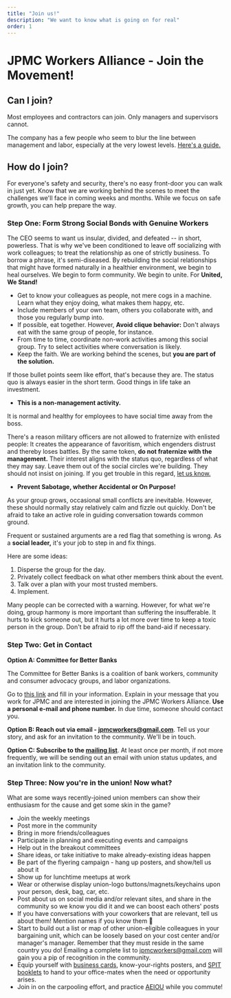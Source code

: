 ```yaml
---
title: "Join us!"
description: "We want to know what is going on for real"
order: 1
---
```

# JPMC Workers Alliance - Join the Movement!

## Can I join?

Most employees and contractors can join. Only managers and supervisors cannot.

The company has a few people who seem to blur the line between management and labor,
especially at the very lowest levels. [Here's a guide.](/mgr)


## How do I join?

For everyone's safety and security, there's no easy front-door you can walk in just yet.
Know that we are working behind the scenes to meet the challenges we'll face in coming weeks and months.
While we focus on safe growth, you can help prepare the way.

### Step One: Form Strong Social Bonds with Genuine Workers

The CEO seems to want us insular, divided, and defeated -- in short, powerless.
That is why we've been conditioned to leave off socializing with work colleagues;
to treat the relationship as one of strictly business. To borrow a phrase, it's semi-diseased.
By rebuilding the social relationships that might have formed naturally in a healthier environment,
we begin to heal ourselves. We begin to form community. We begin to unite. For **United, We Stand!**

* Get to know your colleagues as people, not mere cogs in a machine. Learn what they enjoy doing, what makes them happy, etc.
* Include members of your own team, others you collaborate with, and those you regularly bump into.
* If possible, eat together. However, **Avoid clique behavior:** Don't always eat with the same group of people, for instance.
* From time to time, coordinate non-work activities among this social group. Try to select activities where conversation is likely.
* Keep the faith. We are working behind the scenes, but **you are part of the solution.**

If those bullet points seem like effort, that's because they are.
The status quo is always easier in the short term.
Good things in life take an investment.


* **This is a non-management activity.**

It is normal and healthy for employees to have social time away from the boss.

There's a reason military officers are not allowed to fraternize with enlisted people:
It creates the appearance of favoritism, which engenders distrust and thereby loses battles.
By the same token, **do not fraternize with the management.**
Their interest aligns with the status quo, regardless of what they may say.
Leave them out of the social circles we're building.
They should not insist on joining. If you get trouble in this regard,
[let us know.](/contact)


* **Prevent Sabotage, whether Accidental or On Purpose!**

As your group grows, occasional small conflicts are inevitable. However,
these should normally stay relatively calm and fizzle out quickly.
Don't be afraid to take an active role in guiding conversation towards
common ground.

Frequent or sustained arguments are a red flag that something is wrong.
As a **social leader,** it's your job to step in and fix things.

Here are some ideas:

1. Disperse the group for the day.
2. Privately collect feedback on what other members think about the event.
3. Talk over a plan with your most trusted members.
4. Implement.

Many people can be corrected with a warning. However, for what we're doing,
group harmony is more important than suffering the insufferable. It hurts to
kick someone out, but it hurts a lot more over time to keep a toxic person in
the group. Don't be afraid to rip off the band-aid if necessary.


### Step Two: Get in Contact

**Option A: Committee for Better Banks**

The Committee for Better Banks is a coalition of bank workers, community and consumer advocacy groups, and labor organizations.

Go to [this link](https://betterbanks.org/contact) and fill in your information.
Explain in your message that you work for JPMC and are interested in joining the JPMC Workers Alliance.
**Use a personal e-mail and phone number.**
In due time, someone should contact you.

**Option B: Reach out via email - jpmcworkers@gmail.com**.
Tell us your story, and ask for an invitation to the community. We'll be in touch.

**Option C: Subscribe to the [mailing list](https://actionnetwork.org/forms/jpmcworkers-signup)**.
At least once per month, if not more frequently, we will be sending out an email with union status updates, and an invitation link to the community.


### Step Three: Now you're in the union! Now what?

What are some ways recently-joined union members can show their enthusiasm for the cause and get some skin in the game?

* Join the weekly meetings
* Post more in the community
* Bring in more friends/colleagues
* Participate in planning and executing events and campaigns
* Help out in the breakout committees
* Share ideas, or take initiative to make already-existing ideas happen
* Be part of the flyering campaign - hang up posters, and show/tell us about it
* Show up for lunchtime meetups at work
* Wear or otherwise display union-logo buttons/magnets/keychains upon your person, desk, bag, car, etc.
* Post about us on social media and/or relevant sites, and share in the community so we know you did it and we can boost each others' posts
* If you have conversations with your coworkers that are relevant, tell us about them! Mention names if you know them 🙂
* Start to build out a list or map of other union-eligible colleagues in your bargaining unit, which can be loosely based on your cost center and/or manager's manager. Remember that they must reside in the same country you do! Emailing a complete list to jpmcworkers@gmail.com will gain you a pip of recognition in the community.
* Equip yourself with [business cards](/img/posters/NOTICE_-_right_to_join_a_union_blue.png), know-your-rights posters, and [SPIT booklets](/img/posters/Union_Propaganda_Booklets_2.png) to hand to your office-mates when the need or opportunity arises.
* Join in on the carpooling effort, and practice [AEIOU](https://jpmcworkers.com/aeiou) while you commute!

